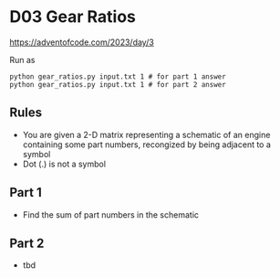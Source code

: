 D03 Gear Ratios
==================

https://adventofcode.com/2023/day/3

Run as

    python gear_ratios.py input.txt 1 # for part 1 answer
    python gear_ratios.py input.txt 1 # for part 2 answer

Rules
-----

- You are given a 2-D matrix representing a schematic of an engine
  containing some part numbers, recongized by being adjacent to a
  symbol
- Dot (.) is not a symbol

Part 1
------

- Find the sum of part numbers in the schematic

Part 2
------

- tbd
